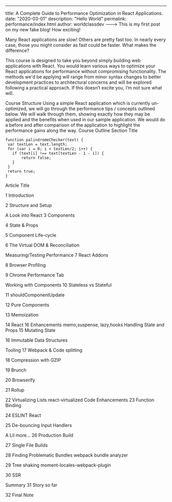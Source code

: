 ---

title: A Complete Guide to Performance Optimization in React Applications.
date: "2020-03-01"
description: "Hello World"
permalink: performance/index.html
author: worldclassdev
---> This is my first post on my new fake blog! How exciting!

Many React applications are slow! Others are pretty fast too. In nearly every case, those you might consider as fast could be faster. What makes the difference?

This course is designed to take you beyond simply building web applications with React. You would learn various ways to optimize your React applications for performance without compromising functionality. The methods we'd be applying will range from minor syntax changes to better development practices to architectural concerns and will be explored following a practical approach. If this doesn’t excite you, I’m not sure what will.

Course Structure
Using a simple React application which is currently un-optimized, we will go through the performance tips / concepts outlined below. We will walk through them, showing exactly how they may be applied and the benefits when used in our sample application. We would do a before and after comparison of the application to highlight the performance gains along the way.
Course Outline
Section Title


```javascript{numberLines: true}
function palindromeChecker(text) {
 var textLen = text.length;
 for (var i = 0; i < textLen/2; i++) {
   if (text[i] !== text[textLen - 1 - i]) {
       return false;
   }
 }
 return true;
}
```

Article Title

1
Introduction

2
Structure and Setup

A Look into React
3
Components

4
State & Props

5
Component Life-cycle

6
The Virtual DOM & Reconciliation

Measuring/Testing Performance
7
React Addons

8
Browser Profiling

9
Chrome Performance Tab

Working with Components
10
Stateless vs Stateful

11
shouldComponentUpdate

12
Pure Components

13
Memoization

14
React 16 Enhancements
memo,suspense, lazy,hooks
Handling State and Props
15
Mutating State

16
Immutable Data Structures

Tooling
17
Webpack & Code splitting

18
Compression with GZIP

19
Brunch

20
Browserify

21
Rollup

22
Virtualizing Lists
react-virtualized
Code Enhancements
23
Function Binding

24
ESLINT React

25
De-bouncing Input Handlers

A Lil more…
26
Production Build

27
Single File Builds

28
Finding Problematic Bundles
webpack bundle analyzer

29
Tree shaking
moment-locales-webpack-plugin

30
SSR

Summary
31
Story so far

32
Final Note
